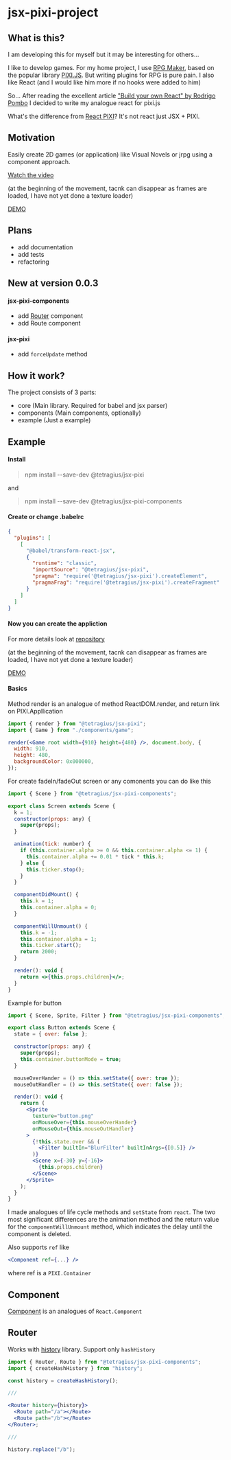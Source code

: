 # jsx-pixi-project

## What is this?

I am developing this for myself but it may be interesting for others...

I like to develop games. For my home project, I use [RPG Maker](https://www.rpgmakerweb.com/), based on the popular library [PIXI.JS](https://www.pixijs.com/). But writing plugins for RPG is pure pain.
I also like React (and I would like him more if no hooks were added to him)

So... After reading the excellent article ["Build your own React" by Rodrigo Pombo](https://pomb.us/build-your-own-react/) I decided to write my analogue react for pixi.js

What's the difference from [React PIXI](https://reactpixi.org/)? It's not react just JSX + PIXI.

## Motivation

Easily create 2D games (or application) like Visual Novels or jrpg using a component approach.

[Watch the video](https://youtu.be/87vSiy1S91Q)

(at the beginning of the movement, tacnk can disappear as frames are loaded, I have not yet done a texture loader)

[DEMO](https://tetragius.github.io/jsx-pixi-project/packages/example/dist/#/a)

## Plans

- add documentation
- add tests
- refactoring

## New at version 0.0.3

#### jsx-pixi-components

- add [Router](#router) component
- add Route component

#### jsx-pixi

- add `forceUpdate` method

## How it work?

The project consists of 3 parts:

- core (Main library. Required for babel and jsx parser)
- components (Main components, optionally)
- example (Just a example)

## Example

#### Install

> npm install --save-dev @tetragius/jsx-pixi

and

> npm install --save-dev @tetragius/jsx-pixi-components

#### Create or change .babelrc

```json
{
  "plugins": [
    [
      "@babel/transform-react-jsx",
      {
        "runtime": "classic",
        "importSource": "@tetragius/jsx-pixi",
        "pragma": "require('@tetragius/jsx-pixi').createElement",
        "pragmaFrag": "require('@tetragius/jsx-pixi').createFragment"
      }
    ]
  ]
}
```

#### Now you can create the appliction

For more details look at [repository](https://github.com/Tetragius/jsx-pixi-project/tree/master/packages/example/src)

(at the beginning of the movement, tacnk can disappear as frames are loaded, I have not yet done a texture loader)

[DEMO](https://tetragius.github.io/jsx-pixi-project/packages/example/dist/#/a)

#### Basics

Method render is an analogue of method ReactDOM.render, and return link on PIXI.Appllication

```jsx
import { render } from "@tetragius/jsx-pixi";
import { Game } from "./components/game";

render(<Game root width={910} height={480} />, document.body, {
  width: 910,
  height: 480,
  backgroundColor: 0x000000,
});
```

For create fadeIn/fadeOut screen or any comonents you can do like this

```jsx
import { Scene } from "@tetragius/jsx-pixi-components";

export class Screen extends Scene {
  k = 1;
  constructor(props: any) {
    super(props);
  }

  animation(tick: number) {
    if (this.container.alpha >= 0 && this.container.alpha <= 1) {
      this.container.alpha += 0.01 * tick * this.k;
    } else {
      this.ticker.stop();
    }
  }

  componentDidMount() {
    this.k = 1;
    this.container.alpha = 0;
  }

  componentWillUnmount() {
    this.k = -1;
    this.container.alpha = 1;
    this.ticker.start();
    return 2000;
  }

  render(): void {
    return <>{this.props.children}</>;
  }
}
```

Example for button

```jsx
import { Scene, Sprite, Filter } from "@tetragius/jsx-pixi-components";

export class Button extends Scene {
  state = { over: false };

  constructor(props: any) {
    super(props);
    this.container.buttonMode = true;
  }

  mouseOverHander = () => this.setState({ over: true });
  mouseOutHandler = () => this.setState({ over: false });

  render(): void {
    return (
      <Sprite
        texture="button.png"
        onMouseOver={this.mouseOverHander}
        onMouseOut={this.mouseOutHandler}
      >
        {!this.state.over && (
          <Filter builtIn="BlurFilter" builtInArgs={[0.5]} />
        )}
        <Scene x={-30} y={-16}>
          {this.props.children}
        </Scene>
      </Sprite>
    );
  }
}
```

I made analogues of life cycle methods and `setState` from `react`.
The two most significant differences are the animation method and the return value for the `componentWillUnmount` method, which indicates the delay until the component is deleted.

Also supports `ref` like
```jsx
<Component ref={...} />
```
where ref is a `PIXI.Container`

## Component

[Component](https://github.com/Tetragius/jsx-pixi-project/blob/master/packages/core/src/component/component.ts) is an analogues of `React.Component`

## Router

Works with [history](https://github.com/ReactTraining/history#readme) library.
Support only `hashHistory`

```jsx
import { Router, Route } from "@tetragius/jsx-pixi-components";
import { createHashHistory } from "history";

const history = createHashHistory();

///

<Router history={history}>
  <Route path="/a"></Route>
  <Route path="/b"></Route>
</Router>;

///

history.replace("/b");
```
